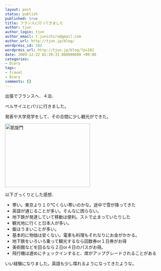 ```yaml
---
layout: post
status: publish
published: true
title: フランスに行ってきました
author: tjun
author_login: tjun
author_email: t.junichiro@gmail.com
author_url: http://tjun.jp/blog/
wordpress_id: 182
wordpress_url: http://tjun.jp/blog/?p=182
date: 2009-12-22 02:39:31.000000000 +09:00
categories:
- Diary
tags:
- travel
- Diary
comments: []
---
```

出張でフランスへ．４泊．

ベルサイユとパリに行きました。

発表や大学見学をして、その合間に少し観光ができた。

<a href="http://www.flickr.com/photos/taka-jun/4199947751/" title="R0011117 by taka-jun, on Flickr"><img src="http://farm3.static.flickr.com/2608/4199947751_8c49d4ca04.jpg" width="280" height="210" alt="凱旋門" /></a>

以下ざっくりとした感想．
<ul>
	<li>寒い。東京より１０℃くらい寒いのかな。途中で雪が降ってきた</li>
	<li>英語が通じることが多い。そんなに困らない。</li>
	<li>地下鉄が発達していて移動は便利。ストで止まっていたりした</li>
	<li>観光地に行くと日本人が多い。</li>
	<li>飯はうまいことが多い。</li>
	<li>基本的に物価は安くない。電車も料理もそれなりにお金がかかる。</li>
	<li>地下鉄をいろいろ乗って観光するなら回数券or１日券がお得</li>
	<li>美術館などを回るなら２日or４日のパスがお得。</li>
	<li>飛行機は遅めにチェックインすると、席がアップグレードされることがある</li>
</ul>
いい経験になりました。英語も少し喋れるようになってきたような。
